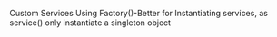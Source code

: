 Custom Services Using Factory()-Better for Instantiating services, as service() only instantiate a singleton object
